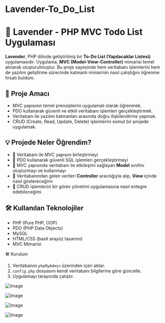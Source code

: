 # Lavender-To_Do_List
# 🌿 Lavender - PHP MVC Todo List Uygulaması

**Lavender**, PHP dilinde geliştirilmiş bir **To-Do List (Yapılacaklar Listesi)** uygulamasıdır. Uygulama, **MVC (Model-View-Controller)** mimarisi temel alınarak oluşturulmuştur. Bu proje sayesinde hem veritabanı işlemlerini hem de yazılım geliştirme sürecinde katmanlı mimarinin nasıl çalıştığını öğrenme fırsatı buldum.

## 🎯 Proje Amacı

- MVC yapısının temel prensiplerini uygulamalı olarak öğrenmek.
- PDO kullanarak güvenli ve etkili veritabanı işlemleri gerçekleştirmek.
- Veritabanı ile yazılım katmanları arasında doğru ilişkilendirme yapmak.
- CRUD (Create, Read, Update, Delete) işlemlerini somut bir projede uygulamak.

## 💡 Projede Neler Öğrendim?

- 🔗 Veritabanı ile MVC yapısını birleştirmeyi
- 🔐 PDO kullanarak güvenli SQL işlemleri gerçekleştirmeyi
- 🧠 MVC yapısında veritabanı ile etkileşimi sağlayan **Model** sınıfını oluşturmayı ve kullanmayı
- 🎯 Veritabanından gelen verileri **Controller** aracılığıyla alıp, **View** içinde nasıl göstereceğimi
- 🔁 CRUD işlemlerini bir görev yönetimi uygulamasına nasıl entegre edebileceğimi

## 🛠️ Kullanılan Teknolojiler

- PHP (Pure PHP, OOP)
- PDO (PHP Data Objects)
- MySQL
- HTML/CSS (basit arayüz tasarımı)
- MVC Mimarisi

 🛠 Kurulum

1. Veritabanını `phpMyAdmin` üzerinden içeri aktar.
2. `config.php` dosyasını kendi veritabanı bilgilerine göre güncelle.
3. Uygulamayı tarayıcıda çalıştır.

![Image](https://github.com/user-attachments/assets/cbbdec50-8ae0-4810-bca9-e714c08c5e30)

![Image](https://github.com/user-attachments/assets/aca85d8f-067a-492f-8025-7507900da69d)

![Image](https://github.com/user-attachments/assets/644eaf40-4392-46a5-ac6e-f070f22b75f0)

![Image](https://github.com/user-attachments/assets/74a14c3c-d1bc-49fd-8e6e-55cc35c3d240)


